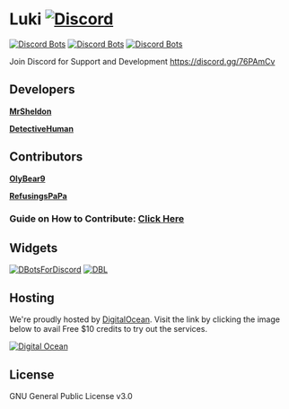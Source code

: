 # Luki [![Discord](https://discordapp.com/api/guilds/339085367770611713/embed.png)](https://discord.gg/76PAmCv) 
[![Discord Bots](https://discordbots.org/api/widget/status/365958655926992896.svg?noavatar=true)](https://discordbots.org/bot/365958655926992896)
[![Discord Bots](https://discordbots.org/api/widget/servers/365958655926992896.svg?noavatar=true)](https://discordbots.org/bot/365958655926992896)
[![Discord Bots](https://discordbots.org/api/widget/upvotes/365958655926992896.svg?noavatar=true)](https://discordbots.org/bot/365958655926992896)



Join Discord for Support and Development https://discord.gg/76PAmCv

## Developers
[**MrSheldon**](https://github.com/mrsheldon)

[**DetectiveHuman**](https://github.com/DetectiveHuman)

## Contributors
[**OlyBear9**](https://github.com/olybear9)

[**RefusingsPaPa**](https://github.com/RefusingsPaPa)

### Guide on How to Contribute: [Click Here](https://github.com/LukiBot/Luki/blob/master/CONTRIBUTING.md)

## Widgets
[![DBotsForDiscord](https://botsfordiscord.com/api/v1/bots/365958655926992896/embed)](https://botsfordiscord.com/bot/365958655926992896/)
[![DBL](https://discordbots.org/api/widget/365958655926992896.svg?topcolor=7289DA&middlecolor=fff&usernamecolor=fff&certifiedcolor=fff&datacolor=fff&labelcolor=fff&highlightcolor=7289DA)](https://discordbots.org/bot/365958655926992896)

## Hosting
We're proudly hosted by [DigitalOcean](https://m.do.co/c/805443143001). Visit the link by clicking the image below to avail Free $10 credits to try out the services.

[![Digital Ocean](https://i.imgur.com/6OBHX8a.png)](https://m.do.co/c/805443143001)

## License
GNU General Public License v3.0
